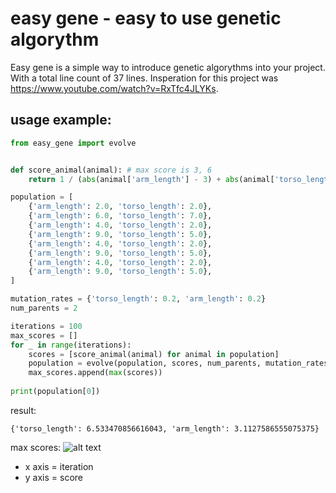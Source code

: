 # easy gene - easy to use genetic algorythm

Easy gene is a simple way to introduce genetic algorythms into your project. 
With a total line count of 37 lines.
Insperation for this project was https://www.youtube.com/watch?v=RxTfc4JLYKs.  
## usage example:
```python
from easy_gene import evolve


def score_animal(animal): # max score is 3, 6
    return 1 / (abs(animal['arm_length'] - 3) + abs(animal['torso_length'] - 6) + 1)

population = [
    {'arm_length': 2.0, 'torso_length': 2.0},
    {'arm_length': 6.0, 'torso_length': 7.0},
    {'arm_length': 4.0, 'torso_length': 2.0},
    {'arm_length': 9.0, 'torso_length': 5.0},
    {'arm_length': 4.0, 'torso_length': 2.0},
    {'arm_length': 9.0, 'torso_length': 5.0},
    {'arm_length': 4.0, 'torso_length': 2.0},
    {'arm_length': 9.0, 'torso_length': 5.0},
]

mutation_rates = {'torso_length': 0.2, 'arm_length': 0.2}
num_parents = 2

iterations = 100
max_scores = []
for _ in range(iterations):
    scores = [score_animal(animal) for animal in population]
    population = evolve(population, scores, num_parents, mutation_rates)
    max_scores.append(max(scores))
        
print(population[0])
```
result:
```
{'torso_length': 6.533470856616043, 'arm_length': 3.1127586555075375}
```
max scores:
![alt text](https://github.com/thomsn/easy_gene/blob/master/Figure_1.png)
- x axis = iteration
- y axis = score